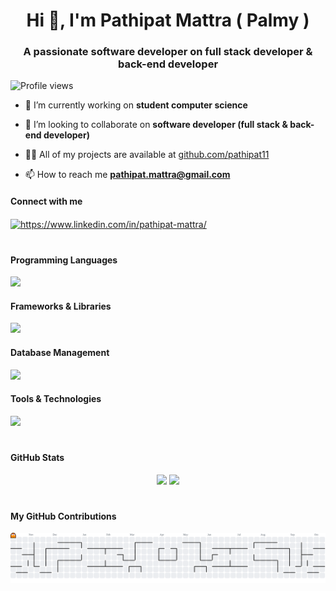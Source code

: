 <h1 align="center">Hi 👋, I'm Pathipat Mattra ( Palmy )</h1>
<h3 align="center">A passionate software developer on full stack developer & back-end developer</h3>

<p align="left">
  <img src="https://komarev.com/ghpvc/?username=pathipat11&label=Profile%20views&color=0e75b6&style=flat" alt="Profile views" />
<!--   <img src="https://img.shields.io/github/followers/pathipat11?style=flat&color=brightgreen" alt="Followers" />
  <img src="https://img.shields.io/github/stars/pathipat11?style=flat&color=yellow" alt="Stars" /> -->
</p>

- 🔭 I’m currently working on **student computer science**

- 👯 I’m looking to collaborate on **software developer (full stack & back-end developer)**

- 👨‍💻 All of my projects are available at [github.com/pathipat11](github.com/pathipat11)

- 📫 How to reach me **pathipat.mattra@gmail.com**

<h4 align="left">Connect with me</h4>
<p align="left">
  <a href="https://linkedin.com/in/https://www.linkedin.com/in/pathipat-mattra/" target="blank">
    <img align="center" src="https://raw.githubusercontent.com/rahuldkjain/github-profile-readme-generator/master/src/images/icons/Social/linked-in-alt.svg" alt="https://www.linkedin.com/in/pathipat-mattra/" height="30" width="40" />
  </a>
</p>

#

<h4 align="left">Programming Languages</h4>
<!-- <p align="left"> 
  <a href="https://www.w3.org/html/" target="_blank" rel="noreferrer">
    <img src="https://raw.githubusercontent.com/devicons/devicon/master/icons/html5/html5-original-wordmark.svg" alt="html5" width="40" height="40"/>
  </a>
  <a href="https://www.w3schools.com/css/" target="_blank" rel="noreferrer">
    <img src="https://raw.githubusercontent.com/devicons/devicon/master/icons/css3/css3-original-wordmark.svg" alt="css3" width="40" height="40"/>
  </a>
  <a href="https://developer.mozilla.org/en-US/docs/Web/JavaScript" target="_blank" rel="noreferrer">
    <img src="https://raw.githubusercontent.com/devicons/devicon/master/icons/javascript/javascript-original.svg" alt="javascript" width="40" height="40"/>
  </a>
  <a href="https://www.typescriptlang.org/" target="_blank" rel="noreferrer">
    <img src="https://raw.githubusercontent.com/devicons/devicon/master/icons/typescript/typescript-original.svg" alt="typescript" width="40" height="40"/>
  </a>
  <a href="https://www.python.org" target="_blank" rel="noreferrer">
    <img src="https://raw.githubusercontent.com/devicons/devicon/master/icons/python/python-original.svg" alt="python" width="40" height="40"/>
  </a>
  <a href="https://www.php.net" target="_blank" rel="noreferrer">
    <img src="https://raw.githubusercontent.com/devicons/devicon/master/icons/php/php-original.svg" alt="php" width="40" height="40"/>
  </a>
  <a href="https://www.w3schools.com/cs/" target="_blank" rel="noreferrer">
    <img src="https://raw.githubusercontent.com/devicons/devicon/master/icons/csharp/csharp-original.svg" alt="csharp" width="40" height="40"/>
  </a>
  <a href="https://dart.dev" target="_blank" rel="noreferrer">
    <img src="https://www.vectorlogo.zone/logos/dartlang/dartlang-icon.svg" alt="dart" width="40" height="40"/>
  </a>
  <a href="https://golang.org" target="_blank" rel="noreferrer">
    <img src="https://raw.githubusercontent.com/devicons/devicon/master/icons/go/go-original.svg" alt="go" width="40" height="40"/>
  </a>
  <a href="https://www.java.com" target="_blank" rel="noreferrer">
    <img src="https://raw.githubusercontent.com/devicons/devicon/master/icons/java/java-original.svg" alt="java" width="40" height="40"/>
  </a>
</p> -->
<p>
  <img src="https://skillicons.dev/icons?i=html,css,js,ts,python,php,cs,dart,go,java" />
</p>

<h4 align="left">Frameworks & Libraries</h4>
<!-- <p align="left"> 
  <a href="https://flutter.dev" target="_blank" rel="noreferrer">
    <img src="https://www.vectorlogo.zone/logos/flutterio/flutterio-icon.svg" alt="flutter" width="40" height="40"/>
  </a>
  <a href="https://vuejs.org/" target="_blank" rel="noreferrer">
    <img src="https://raw.githubusercontent.com/devicons/devicon/master/icons/vuejs/vuejs-original-wordmark.svg" alt="vuejs" width="40" height="40"/>
  </a>
  <a href="https://nextjs.org/" target="_blank" rel="noreferrer">
    <img src="https://cdn.worldvectorlogo.com/logos/nextjs-2.svg" alt="nextjs" width="40" height="40"/>
  </a>
  <a href="https://expressjs.com" target="_blank" rel="noreferrer">
    <img src="https://raw.githubusercontent.com/devicons/devicon/master/icons/express/express-original-wordmark.svg" alt="express" width="40" height="40"/>
  </a>
  <a href="https://nodejs.org" target="_blank" rel="noreferrer">
    <img src="https://raw.githubusercontent.com/devicons/devicon/master/icons/nodejs/nodejs-original-wordmark.svg" alt="nodejs" width="40" height="40"/>
  </a>
  <a href="https://reactjs.org/" target="_blank" rel="noreferrer">
    <img src="https://raw.githubusercontent.com/devicons/devicon/master/icons/react/react-original-wordmark.svg" alt="react" width="40" height="40"/>
  </a>
  <a href="https://reactnative.dev/" target="_blank" rel="noreferrer">
    <img src="https://reactnative.dev/img/header_logo.svg" alt="reactnative" width="40" height="40"/>
  </a>
  <a href="https://getbootstrap.com" target="_blank" rel="noreferrer">
    <img src="https://raw.githubusercontent.com/devicons/devicon/master/icons/bootstrap/bootstrap-plain-wordmark.svg" alt="bootstrap" width="40" height="40"/> 
  </a>
  <a href="https://tailwindcss.com/" target="_blank" rel="noreferrer">
    <img src="https://www.vectorlogo.zone/logos/tailwindcss/tailwindcss-icon.svg" alt="tailwind" width="40" height="40"/>
  </a>
</p> -->
<p>
  <img src="https://skillicons.dev/icons?i=vue,next,express,nodejs,react,flutter,bootstrap,tailwind" />
</p>

<h4 align="left">Database Management</h4>
<!-- <p align="left"> 
  <a href="https://www.mongodb.com/" target="_blank" rel="noreferrer">
    <img src="https://raw.githubusercontent.com/devicons/devicon/master/icons/mongodb/mongodb-original-wordmark.svg" alt="mongodb" width="40" height="40"/>
  </a>
  <a href="https://www.mysql.com/" target="_blank" rel="noreferrer">
    <img src="https://raw.githubusercontent.com/devicons/devicon/master/icons/mysql/mysql-original-wordmark.svg" alt="mysql" width="40" height="40"/>
  </a>
  <a href="https://www.postgresql.org" target="_blank" rel="noreferrer">
    <img src="https://raw.githubusercontent.com/devicons/devicon/master/icons/postgresql/postgresql-original-wordmark.svg" alt="postgresql" width="40" height="40"/>
  </a>
  <a href="https://firebase.google.com/" target="_blank" rel="noreferrer">
    <img src="https://www.vectorlogo.zone/logos/firebase/firebase-icon.svg" alt="firebase" width="40" height="40"/>
  </a>
</p> -->
<p>
  <img src="https://skillicons.dev/icons?i=mongodb,mysql,postgres,firebase" />
</p>

<h4 align="left">Tools & Technologies</h4>
<!-- <p align="left"> 
  <a href="https://git-scm.com/" target="_blank" rel="noreferrer">
    <img src="https://www.vectorlogo.zone/logos/git-scm/git-scm-icon.svg" alt="git" width="40" height="40"/>
  </a>
  <a href="https://github.com/apps/desktop" target="_blank" rel="noreferrer">
    <img src="https://images.icon-icons.com/3053/PNG/512/github_macos_bigsur_icon_190140.png" alt="git" width="40" height="40"/>
  </a>
  <a href="https://www.apachefriends.org/" target="_blank" rel="noreferrer">
    <img src="https://cdn2.iconfinder.com/data/icons/pack1-baco-flurry-icons-style/512/XAMPP.png" alt="postman" width="40" height="40"/>
  </a>
  <a href="(https://dbeaver.com/" target="_blank" rel="noreferrer">
    <img src="https://upload.wikimedia.org/wikipedia/commons/thumb/b/b5/DBeaver_logo.svg/1200px-DBeaver_logo.svg.png" alt="docker" width="40" height="40"/>
  </a>
  <a href="https://postman.com" target="_blank" rel="noreferrer">
    <img src="https://www.vectorlogo.zone/logos/getpostman/getpostman-icon.svg" alt="postman" width="40" height="40"/>
  </a>
  <a href="https://unity.com/" target="_blank" rel="noreferrer">
    <img src="https://www.vectorlogo.zone/logos/unity3d/unity3d-icon.svg" alt="unity" width="40" height="40"/>
  </a>
  <a href="https://www.docker.com/" target="_blank" rel="noreferrer">
    <img src="https://raw.githubusercontent.com/devicons/devicon/master/icons/docker/docker-original-wordmark.svg" alt="docker" width="40" height="40"/>
  </a>
  <a href="https://www.figma.com/" target="_blank" rel="noreferrer">
    <img src="https://www.vectorlogo.zone/logos/figma/figma-icon.svg" alt="figma" width="40" height="40"/>
  </a>
  <a href="https://www.linux.org/" target="_blank" rel="noreferrer">
    <img src="https://raw.githubusercontent.com/devicons/devicon/master/icons/linux/linux-original.svg" alt="linux" width="40" height="40"/>
  </a>
</p> -->
<p>
  <img src="https://skillicons.dev/icons?i=git,github,docker,figma,linux,postman,unity" />
</p>

#

<h4 align="left">GitHub Stats</h4>
<!-- <p>
  <img align="left" src="https://github-readme-stats.vercel.app/api/top-langs?username=pathipat11&show_icons=true&theme=dracula&hide_border=true&locale=en&layout=compact" alt="pathipat11" />
</p>

<p>&nbsp;
  <img align="center" src="https://github-readme-stats.vercel.app/api?username=pathipat11&show_icons=true&theme=dracula&hide_border=true&locale=en" alt="pathipat11" />
</p>
 -->
<p align="center">
  <img src="https://github-readme-stats.vercel.app/api?username=pathipat11&show_icons=true&theme=dracula&hide_border=true" height="165" />
  <img src="https://github-readme-stats.vercel.app/api/top-langs/?username=pathipat11&layout=compact&theme=dracula&hide_border=true" height="165" />
</p>
 
#

<h4 align="left">My GitHub Contributions</h4>

<picture>
  <source media="(prefers-color-scheme: dark)" srcset="https://raw.githubusercontent.com/pathipat11/pathipat11/output/pacman-contribution-graph-dark.svg">
  <source media="(prefers-color-scheme: light)" srcset="https://raw.githubusercontent.com/pathipat11/pathipat11/output/pacman-contribution-graph.svg">
  <img alt="pacman contribution graph" src="https://raw.githubusercontent.com/pathipat11/pathipat11/output/pacman-contribution-graph.svg">
</picture>
<!-- Trophy
<p align="left"> <a href="https://github.com/ryo-ma/github-profile-trophy"><img src="https://github-profile-trophy.vercel.app/?username=pathipat11" alt="pathipat11" /></a> </p>
-->
